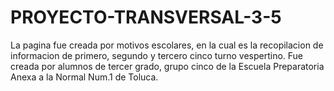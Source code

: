 # PROYECTO-TRANSVERSAL-3-5
La pagina fue creada por motivos escolares, en la cual es la  recopilacion de informacion de primero, segundo y tercero cinco turno vespertino. 
Fue creada por alumnos de tercer grado, grupo cinco de la Escuela Preparatoria Anexa a la Normal Num.1 de Toluca.
